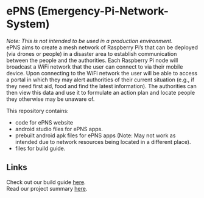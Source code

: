 # ePNS (Emergency-Pi-Network-System)
*Note: This is not intended to be used in a production environment.*
<br /> ePNS aims to create a mesh network of Raspberry Pi’s that can be deployed (via drones or people) in a disaster area to establish communication between the people and the authorities. Each Raspberry Pi node will broadcast a WiFi network that the user can connect to via their mobile device. Upon connecting to the WiFi network the user will be able to access a portal in which they may alert authorities of their current situation (e.g., if they need first aid, food and find the latest information). The authorities can then view this data and use it to formulate an action plan and locate people they otherwise may be unaware of.

This repository contains: 
+ code for ePNS website
+ android studio files for ePNS apps. 
+ prebuilt android apk files for ePNS apps (Note: May not work as intended due to network resources being located in a different place). 
+ files for build guide. 
## Links
Check out our build guide [here](https://github.com/bluescreened803/ePNS/blob/main/ePNS%20Build%20Guide.md). 
<br /> Read our project summary [here](https://github.com/bluescreened803/ePNS/blob/main/ePNS%20Project%20Summary.md). 
